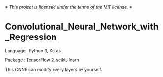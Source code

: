 ※ _This project is licensed under the terms of the MIT license._ ※

# Convolutional_Neural_Network_with_Regression

Language : Python 3, Keras

Package : TensorFlow 2, scikit-learn

This CNNR can modify every layers by yourself.
